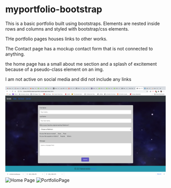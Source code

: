 # myportfolio-bootstrap

This is a basic portfolio built using bootstraps. Elements are nested inside rows and columns and styled with bootstrap/css elements.

THe portfolio pages houses links to other works.

The Contact page has a mockup contact form that is not connected to anything.

the home page has a small about me section and a splash of excitement because of a pseudo-class element on an img.

I am not active on social media and did not include any links

![Contact Info](Assets/ContactScreenShot.png)
![Home Page](Assets/HomepageScreenShot.png)
![PortfolioPage](PortfolioPageScreenShot.png)

